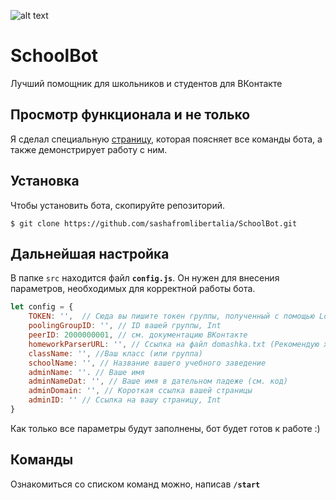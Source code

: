 ![alt text](https://pp.userapi.com/c851036/v851036626/18eb61/eVj7Z4ATJY8.jpg)

# SchoolBot
Лучший помощник для школьников и студентов для ВКонтакте

## Просмотр функционала и не только

Я сделал специальную [страницу](http://sashafromkvartalka.ru/projects/schoolbot), которая поясняет все команды бота, а также демонстрирует работу с ним.

## Установка
Чтобы установить бота, скопируйте репозиторий.
```
$ git clone https://github.com/sashafromlibertalia/SchoolBot.git
```

## Дальнейшая настройка
В папке ```src``` находится файл **```config.js```**. Он нужен для внесения параметров, необходимых для корректной работы бота.
```js
let config = {
    TOKEN: '',  // Сюда вы пишите токен группы, полученный с помощью LongPoll
    poolingGroupID: '', // ID вашей группы, Int
    peerID: 2000000001, // см. документацию ВКонтакте
    homeworkParserURL: '', // Ссылка на файл domashka.txt (Рекомендую хранить его на GitHub в репозитории с ботом)
    className: '', //Ваш класс (или группа)
    schoolName: '', // Название вашего учебного заведение
    adminName: ''. // Ваше имя
    adminNameDat: '', // Ваше имя в дательном падеже (см. код)
    adminDomain: '', // Короткая ссылка вашей страницы
    adminID: '' // Ссылка на вашу страницу, Int
}
```
Как только все параметры будут заполнены, бот будет готов к работе :)

## Команды
Ознакомиться со списком команд можно, написав **```/start```**
